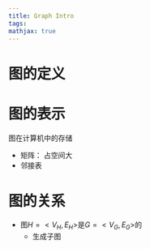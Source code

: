 ```yaml
---
title: Graph Intro
tags:
mathjax: true
---
```




# 图的定义

# 图的表示

图在计算机中的存储

* 矩阵： 占空间大
* 邻接表

# 图的关系

* 图$H = <V_H,E_H>$是$G=<V_G,E_G>$的
  * 生成子图
